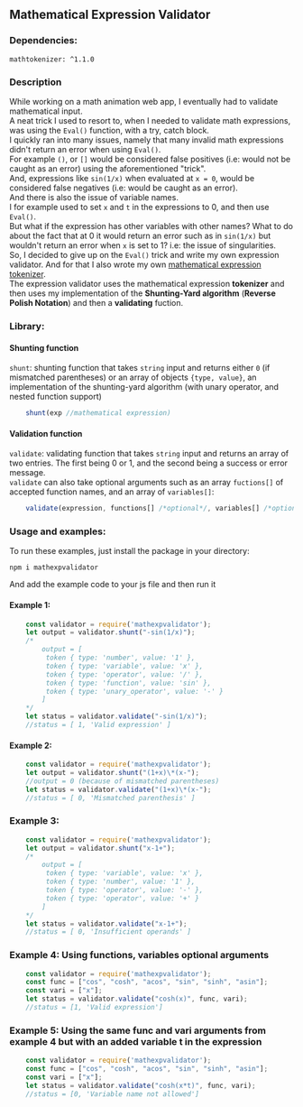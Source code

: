 ## Mathematical Expression Validator 
### Dependencies: 
	mathtokenizer: ^1.1.0

### Description

While working on a math animation web app, I eventually had to validate mathematical input.  
A neat trick I used to resort to, when I needed to validate math expressions, was using the `Eval()` function, with a try, catch block.  
I quickly ran into many issues, namely that many invalid math expressions didn't return an error when using `Eval()`.  
For example `()`, or `[]` would be considered false positives (i.e: would not be caught as an error) using the aforementioned "trick".  
And, expressions like `sin(1/x)` when evaluated at `x = 0`, would be considered false negatives (i.e: would be caught as an error).   
And there is also the issue of variable names.   
I for example used to set `x` and `t` in the expressions to 0, and then use `Eval()`.  
But what if the expression has other variables with other names? What to do about the fact that at 0 it would return an error such as in `sin(1/x)` but wouldn't return an error when `x` is set to 1?
i.e: the issue of singularities.  
So, I decided to give up on the `Eval()` trick and write my own expression validator. And for that I also wrote my own [mathematical expression tokenizer](https://github.com/ilyastouyle/mathTokenizer).  
The expression validator uses the mathematical expression **tokenizer** and then uses my implementation of the **Shunting-Yard algorithm** (__Reverse Polish Notation__) and then a **validating** fuction.  

### Library:

#### Shunting function
	
`shunt`: shunting function that takes `string` input and returns either `0` (if mismatched parentheses) or an array of objects `{type, value}`, an implementation of the shunting-yard algorithm (with unary operator, and nested function support)  

```js
	shunt(exp //mathematical expression) 
```
#### Validation function

`validate`: validating function that takes `string` input and returns an array of two entries. The first being 0 or 1, and the second being a success or error message.     
`validate` can also take optional arguments such as an array `fuctions[]` of accepted function names, and an array of `variables[]`:  

```js
	validate(expression, functions[] /*optional*/, variables[] /*optional*/)
```
### Usage and examples:
To run these examples, just install the package in your directory:

	npm i mathexpvalidator

And add the example code to your js file and then run it

#### Example 1:
```js
	const validator = require('mathexpvalidator');
	let output = validator.shunt("-sin(1/x)");
	/*
		output = [
		 token { type: 'number', value: '1' },
      	 token { type: 'variable', value: 'x' },
      	 token { type: 'operator', value: '/' },
      	 token { type: 'function', value: 'sin' },
      	 token { type: 'unary_operator', value: '-' }
    	]
	*/
	let status = validator.validate("-sin(1/x)");
	//status = [ 1, 'Valid expression' ]
```
#### Example 2:
```js
	const validator = require('mathexpvalidator');
	let output = validator.shunt("(1+x)\*(x-");
	//output = 0 (because of mismatched parentheses)
	let status = validator.validate("(1+x)\*(x-");
	//status = [ 0, 'Mismatched parenthesis' ]
```
### Example 3: 
```js
	const validator = require('mathexpvalidator');
	let output = validator.shunt("x-1+");
	/*
		output = [
      	 token { type: 'variable', value: 'x' },
      	 token { type: 'number', value: '1' },
		 token { type: 'operator', value: '-' },
		 token { type: 'operator', value: '+' }
    	]
	*/
	let status = validator.validate("x-1+");
	//status = [ 0, 'Insufficient operands' ]
```
### Example 4: __Using functions, variables optional arguments__
```js
	const validator = require('mathexpvalidator');
	const func = ["cos", "cosh", "acos", "sin", "sinh", "asin"];
	const vari = ["x"];
	let status = validator.validate("cosh(x)", func, vari);
	//status = [1, 'Valid expression']
```
### Example 5: Using the same func and vari arguments from example 4 but with an added variable t in the expression
```js
	const validator = require('mathexpvalidator');
	const func = ["cos", "cosh", "acos", "sin", "sinh", "asin"];
	const vari = ["x"];
	let status = validator.validate("cosh(x*t)", func, vari);
	//status = [0, 'Variable name not allowed']
```